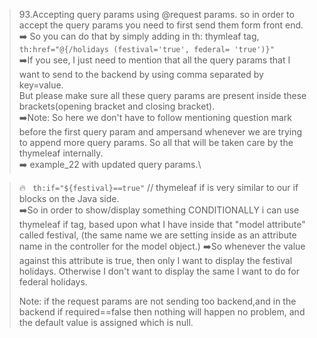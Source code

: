 >93.Accepting query params using @request params.
> so in order to accept the query params you need to first send them form front end.\
>➡️ So you can do that by simply adding in th: thymleaf tag,\
> ``` th:href="@{/holidays (festival='true', federal= 'true')}"   ```\
> ➡️If you see, I just need to mention that all the query params that I want to send to the backend by
using comma separated by key=value.\
But please make sure all these query params are present inside these brackets(opening bracket and closing bracket).\
> ➡️Note: So here we don't have to follow mentioning question mark before the first query
param and ampersand whenever we are trying to append more query params. So all that will be taken care
by the thymeleaf internally.\
>➡️ example_22 with updated query params.\

> 🔥 ``` th:if="${festival}==true"``` // thymeleaf if is very similar to our if blocks on the Java side.\
> ➡️So in order to show/display something CONDITIONALLY i can use thymeleaf if tag, based upon what I have inside that "model attribute" called festival,
> (the same name we are setting inside as an attribute name in the controller for the model object.)
> ➡️So whenever the value against this attribute is true, then only I want to display the festival holidays.
Otherwise I don't want to display the same I want to do for federal holidays.
>
> Note: if the request params are not sending too backend,and in the backend if required==false then nothing will happen no problem, and the default value is assigned which is null.